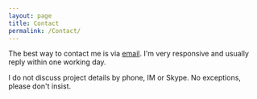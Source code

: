 ```yaml
---
layout: page
title: Contact
permalink: /Contact/
---
```


The best way to contact me is via [email](phillip@gessertbooks.com). I'm very responsive and usually reply within one working day.

I do not discuss project details by phone, IM or Skype. No exceptions, please don't insist.
